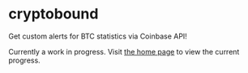 # cryptobound
Get custom alerts for BTC statistics via Coinbase API!

Currently a work in progress. Visit [the home page](http://austinnixholm.github.io/cryptalert) to view the current progress.
